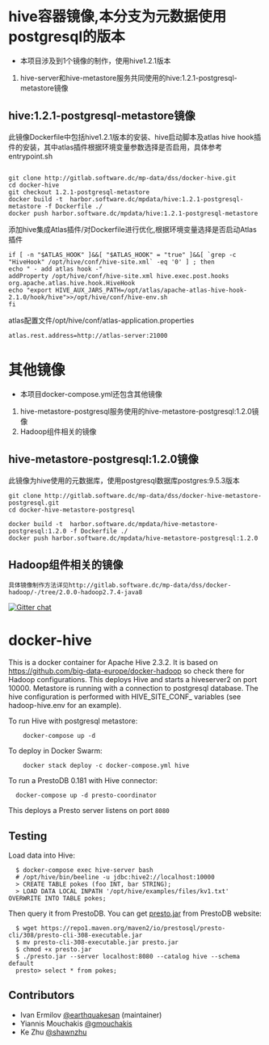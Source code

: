 # hive容器镜像,本分支为元数据使用postgresql的版本

* 本项目涉及到1个镜像的制作，使用hive1.2.1版本
1. hive-server和hive-metastore服务共同使用的hive:1.2.1-postgresql-metastore镜像
## hive:1.2.1-postgresql-metastore镜像
此镜像Dockerfile中包括hive1.2.1版本的安装、hive启动脚本及atlas hive hook插件的安装，其中atlas插件根据环境变量参数选择是否启用，具体参考entrypoint.sh
```

git clone http://gitlab.software.dc/mp-data/dss/docker-hive.git
cd docker-hive
git checkout 1.2.1-postgresql-metastore
docker build -t  harbor.software.dc/mpdata/hive:1.2.1-postgresql-metastore -f Dockerfile ./
docker push harbor.software.dc/mpdata/hive:1.2.1-postgresql-metastore
```

添加hive集成Atlas插件/对Dockerfile进行优化,根据环境变量选择是否启动Atlas插件
```
if [ -n "$ATLAS_HOOK" ]&&[ "$ATLAS_HOOK" = "true" ]&&[ `grep -c "HiveHook" /opt/hive/conf/hive-site.xml` -eq '0' ] ; then
echo " - add atlas hook -"
addProperty /opt/hive/conf/hive-site.xml hive.exec.post.hooks org.apache.atlas.hive.hook.HiveHook
echo "export HIVE_AUX_JARS_PATH=/opt/atlas/apache-atlas-hive-hook-2.1.0/hook/hive">>/opt/hive/conf/hive-env.sh
fi
```
atlas配置文件/opt/hive/conf/atlas-application.properties
```
atlas.rest.address=http://atlas-server:21000
```

# 其他镜像
* 本项目docker-compose.yml还包含其他镜像
1. hive-metastore-postgresql服务使用的hive-metastore-postgresql:1.2.0镜像
2. Hadoop组件相关的镜像
## hive-metastore-postgresql:1.2.0镜像
此镜像为hive使用的元数据库，使用postgresql数据库postgres:9.5.3版本
```
git clone http://gitlab.software.dc/mp-data/dss/docker-hive-metastore-postgresql.git
cd docker-hive-metastore-postgresql

docker build -t  harbor.software.dc/mpdata/hive-metastore-postgresql:1.2.0 -f Dockerfile ./
docker push harbor.software.dc/mpdata/hive-metastore-postgresql:1.2.0
```
## Hadoop组件相关的镜像
```
具体镜像制作方法详见http://gitlab.software.dc/mp-data/dss/docker-hadoop/-/tree/2.0.0-hadoop2.7.4-java8
```
[![Gitter chat](https://badges.gitter.im/gitterHQ/gitter.png)](https://gitter.im/big-data-europe/Lobby)

# docker-hive

This is a docker container for Apache Hive 2.3.2. It is based on https://github.com/big-data-europe/docker-hadoop so check there for Hadoop configurations.
This deploys Hive and starts a hiveserver2 on port 10000.
Metastore is running with a connection to postgresql database.
The hive configuration is performed with HIVE_SITE_CONF_ variables (see hadoop-hive.env for an example).

To run Hive with postgresql metastore:
```
    docker-compose up -d
```

To deploy in Docker Swarm:
```
    docker stack deploy -c docker-compose.yml hive
```

To run a PrestoDB 0.181 with Hive connector:

```
  docker-compose up -d presto-coordinator
```

This deploys a Presto server listens on port `8080`

## Testing
Load data into Hive:
```
  $ docker-compose exec hive-server bash
  # /opt/hive/bin/beeline -u jdbc:hive2://localhost:10000
  > CREATE TABLE pokes (foo INT, bar STRING);
  > LOAD DATA LOCAL INPATH '/opt/hive/examples/files/kv1.txt' OVERWRITE INTO TABLE pokes;
```

Then query it from PrestoDB. You can get [presto.jar](https://prestosql.io/docs/current/installation/cli.html) from PrestoDB website:
```
  $ wget https://repo1.maven.org/maven2/io/prestosql/presto-cli/308/presto-cli-308-executable.jar
  $ mv presto-cli-308-executable.jar presto.jar
  $ chmod +x presto.jar
  $ ./presto.jar --server localhost:8080 --catalog hive --schema default
  presto> select * from pokes;
```

## Contributors
* Ivan Ermilov [@earthquakesan](https://github.com/earthquakesan) (maintainer)
* Yiannis Mouchakis [@gmouchakis](https://github.com/gmouchakis)
* Ke Zhu [@shawnzhu](https://github.com/shawnzhu)
